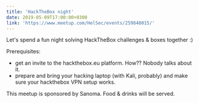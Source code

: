 ```yaml
---
title: 'HackTheBox night'
date: 2019-05-09T17:00:00+0300
link: 'https://www.meetup.com/HelSec/events/259848015/'
---
```


Let's spend a fun night solving HackTheBox challenges & boxes together :)

 Prerequisites:  
- get an invite to the hackthebox.eu platform. How?? Nobody talks about it.  
- prepare and bring your hacking laptop (with Kali, probably) and make sure your hackthebox VPN setup works.

 This meetup is sponsored by Sanoma. Food & drinks will be served.

 